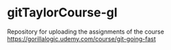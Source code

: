 # gitTaylorCourse-gl
Repository for uploading the assignments of the course https://gorillalogic.udemy.com/course/git-going-fast
